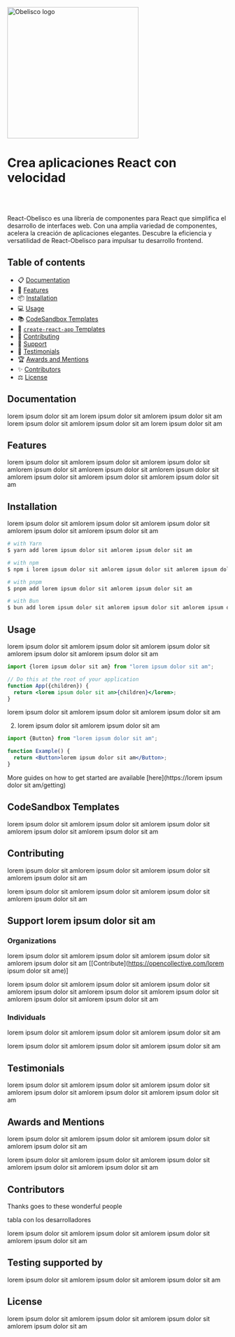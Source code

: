 <p class="text-center">
  <a href="https://gcba.github.io/Obelisco/?path=/story/comenzar-inicio--instalacion">
    <img src="https://gcba.github.io/Obelisco/logo.svg" alt="Obelisco logo" width="300" />
  </a>
</p> 

<h1 class="text-center">Crea aplicaciones React con velocidad</h1>
<br />

<br />

React-Obelisco es una librería de componentes para React que simplifica el desarrollo de interfaces web. Con una amplia variedad de componentes, acelera la creación de aplicaciones elegantes. Descubre la eficiencia y versatilidad de React-Obelisco para impulsar tu desarrollo frontend.

## Table of contents

- 📋 [Documentation](#documentation)
- 🚀 [Features](#features)
- 📦 [Installation](#installation)
- 💻 [Usage](#usage)
- 📚 [CodeSandbox Templates](#codesandbox-templates)
- 📖 [`create-react-app` Templates](#create-react-app-templates)
- 📝 [Contributing](#contributing)
- 💖 [Support](#support-chakra-ui)
- 🙌 [Testimonials](#testimonials)
- 🏆 [Awards and Mentions](#awards-and-mentions)
- ✨ [Contributors](#contributors)
- ⚖️ [License](#license)

## Documentation

lorem ipsum dolor sit am lorem ipsum dolor sit amlorem ipsum dolor sit am lorem ipsum dolor sit amlorem ipsum dolor sit am lorem ipsum dolor sit am

## Features

lorem ipsum dolor sit amlorem ipsum dolor sit amlorem ipsum dolor sit amlorem ipsum dolor sit amlorem ipsum dolor sit amlorem ipsum dolor sit amlorem ipsum dolor sit amlorem ipsum dolor sit amlorem ipsum dolor sit am

## Installation

lorem ipsum dolor sit amlorem ipsum dolor sit amlorem ipsum dolor sit amlorem ipsum dolor sit amlorem ipsum dolor sit am

```sh
# with Yarn
$ yarn add lorem ipsum dolor sit amlorem ipsum dolor sit am

# with npm
$ npm i lorem ipsum dolor sit amlorem ipsum dolor sit amlorem ipsum dolor sit am

# with pnpm
$ pnpm add lorem ipsum dolor sit amlorem ipsum dolor sit am

# with Bun
$ bun add lorem ipsum dolor sit amlorem ipsum dolor sit amlorem ipsum dolor sit am
```

## Usage

lorem ipsum dolor sit amlorem ipsum dolor sit amlorem ipsum dolor sit amlorem ipsum dolor sit amlorem ipsum dolor sit am

```jsx
import {lorem ipsum dolor sit am} from "lorem ipsum dolor sit am";

// Do this at the root of your application
function App({children}) {
  return <lorem ipsum dolor sit am>{children}</lorem>;
}
```

lorem ipsum dolor sit amlorem ipsum dolor sit amlorem ipsum dolor sit am

2. lorem ipsum dolor sit amlorem ipsum dolor sit am

```jsx
import {Button} from "lorem ipsum dolor sit am";

function Example() {
  return <Button>lorem ipsum dolor sit am</Button>;
}
```

More guides on how to get started are available
[here](https://lorem ipsum dolor sit am/getting)

## CodeSandbox Templates

lorem ipsum dolor sit amlorem ipsum dolor sit amlorem ipsum dolor sit amlorem ipsum dolor sit amlorem ipsum dolor sit am

## Contributing

lorem ipsum dolor sit amlorem ipsum dolor sit amlorem ipsum dolor sit amlorem ipsum dolor sit am

lorem ipsum dolor sit amlorem ipsum dolor sit amlorem ipsum dolor sit amlorem ipsum dolor sit am

## Support lorem ipsum dolor sit am

### Organizations

lorem ipsum dolor sit amlorem ipsum dolor sit amlorem ipsum dolor sit amlorem ipsum dolor sit am
[[Contribute](https://opencollective.com/lorem ipsum dolor sit ame)]

lorem ipsum dolor sit amlorem ipsum dolor sit amlorem ipsum dolor sit amlorem ipsum dolor sit amlorem ipsum dolor sit amlorem ipsum dolor sit amlorem ipsum dolor sit amlorem ipsum dolor sit am

### Individuals

lorem ipsum dolor sit amlorem ipsum dolor sit amlorem ipsum dolor sit am

lorem ipsum dolor sit amlorem ipsum dolor sit amlorem ipsum dolor sit am

## Testimonials

lorem ipsum dolor sit amlorem ipsum dolor sit amlorem ipsum dolor sit amlorem ipsum dolor sit amlorem ipsum dolor sit amlorem ipsum dolor sit am

## Awards and Mentions

lorem ipsum dolor sit amlorem ipsum dolor sit amlorem ipsum dolor sit amlorem ipsum dolor sit am

lorem ipsum dolor sit amlorem ipsum dolor sit amlorem ipsum dolor sit amlorem ipsum dolor sit amlorem ipsum dolor sit am

## Contributors

Thanks goes to these wonderful people

tabla con los desarrolladores

<!-- prettier-ignore-end -->

<!-- ALL-CONTRIBUTORS-LIST:END -->

lorem ipsum dolor sit amlorem ipsum dolor sit amlorem ipsum dolor sit amlorem ipsum dolor sit am

## Testing supported by

lorem ipsum dolor sit amlorem ipsum dolor sit amlorem ipsum dolor sit am

## License

lorem ipsum dolor sit amlorem ipsum dolor sit amlorem ipsum dolor sit amlorem ipsum dolor sit am
